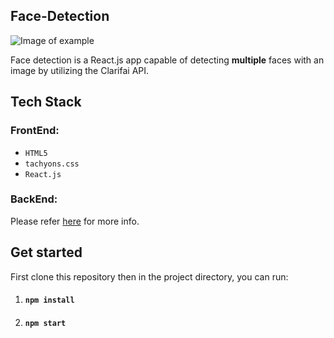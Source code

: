 ## Face-Detection
![Image of example](https://github.com/iJustWantToBeMe/Face-Detection/blob/main/example/example_face.png)

Face detection is a React.js app capable of detecting **multiple** faces with an image by utilizing the Clarifai API.

## Tech Stack

  ### FrontEnd:
  * `HTML5`
  * `tachyons.css`
  * `React.js`
 
  ### BackEnd:
  Please refer [here](https://github.com/iJustWantToBeMe/Face-Detection-API) for more info.
 
## Get started

First clone this repository then in the project directory, you can run:
1. #### `npm install`
2. #### `npm start`
